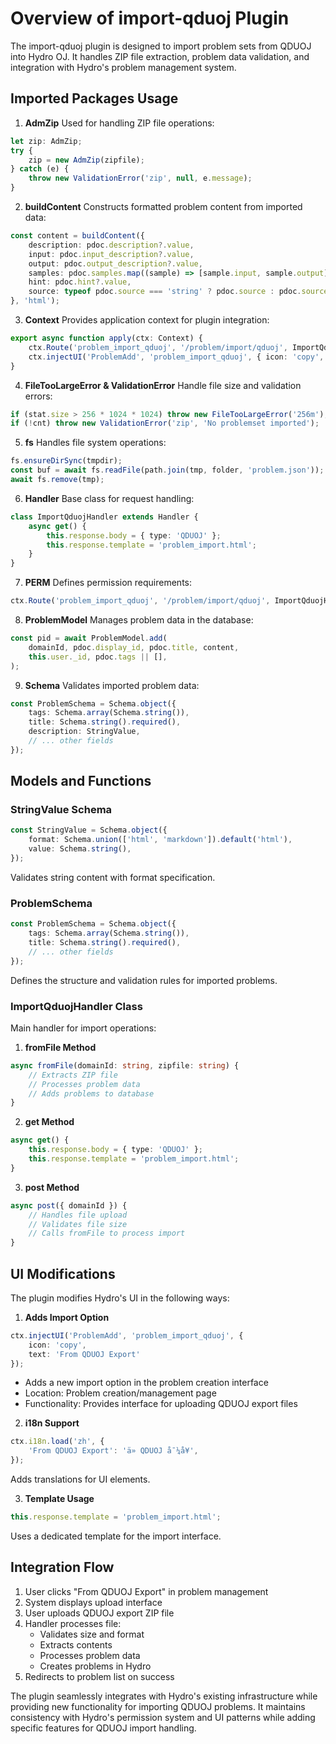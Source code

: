 # Overview of import-qduoj Plugin

The import-qduoj plugin is designed to import problem sets from QDUOJ into Hydro OJ. It handles ZIP file extraction, problem data validation, and integration with Hydro's problem management system.

## Imported Packages Usage

1. **AdmZip**
Used for handling ZIP file operations:
```typescript
let zip: AdmZip;
try {
    zip = new AdmZip(zipfile);
} catch (e) {
    throw new ValidationError('zip', null, e.message);
}
```

2. **buildContent**
Constructs formatted problem content from imported data:
```typescript
const content = buildContent({
    description: pdoc.description?.value,
    input: pdoc.input_description?.value,
    output: pdoc.output_description?.value,
    samples: pdoc.samples.map((sample) => [sample.input, sample.output]),
    hint: pdoc.hint?.value,
    source: typeof pdoc.source === 'string' ? pdoc.source : pdoc.source?.value || '',
}, 'html');
```

3. **Context**
Provides application context for plugin integration:
```typescript
export async function apply(ctx: Context) {
    ctx.Route('problem_import_qduoj', '/problem/import/qduoj', ImportQduojHandler, PERM.PERM_CREATE_PROBLEM);
    ctx.injectUI('ProblemAdd', 'problem_import_qduoj', { icon: 'copy', text: 'From QDUOJ Export' });
}
```

4. **FileTooLargeError & ValidationError**
Handle file size and validation errors:
```typescript
if (stat.size > 256 * 1024 * 1024) throw new FileTooLargeError('256m');
if (!cnt) throw new ValidationError('zip', 'No problemset imported');
```

5. **fs**
Handles file system operations:
```typescript
fs.ensureDirSync(tmpdir);
const buf = await fs.readFile(path.join(tmp, folder, 'problem.json'));
await fs.remove(tmp);
```

6. **Handler**
Base class for request handling:
```typescript
class ImportQduojHandler extends Handler {
    async get() {
        this.response.body = { type: 'QDUOJ' };
        this.response.template = 'problem_import.html';
    }
}
```

7. **PERM**
Defines permission requirements:
```typescript
ctx.Route('problem_import_qduoj', '/problem/import/qduoj', ImportQduojHandler, PERM.PERM_CREATE_PROBLEM);
```

8. **ProblemModel**
Manages problem data in the database:
```typescript
const pid = await ProblemModel.add(
    domainId, pdoc.display_id, pdoc.title, content,
    this.user._id, pdoc.tags || [],
);
```

9. **Schema**
Validates imported problem data:
```typescript
const ProblemSchema = Schema.object({
    tags: Schema.array(Schema.string()),
    title: Schema.string().required(),
    description: StringValue,
    // ... other fields
});
```

## Models and Functions

### StringValue Schema
```typescript
const StringValue = Schema.object({
    format: Schema.union(['html', 'markdown']).default('html'),
    value: Schema.string(),
});
```
Validates string content with format specification.

### ProblemSchema
```typescript
const ProblemSchema = Schema.object({
    tags: Schema.array(Schema.string()),
    title: Schema.string().required(),
    // ... other fields
});
```
Defines the structure and validation rules for imported problems.

### ImportQduojHandler Class
Main handler for import operations:

1. **fromFile Method**
```typescript
async fromFile(domainId: string, zipfile: string) {
    // Extracts ZIP file
    // Processes problem data
    // Adds problems to database
}
```

2. **get Method**
```typescript
async get() {
    this.response.body = { type: 'QDUOJ' };
    this.response.template = 'problem_import.html';
}
```

3. **post Method**
```typescript
async post({ domainId }) {
    // Handles file upload
    // Validates file size
    // Calls fromFile to process import
}
```

## UI Modifications

The plugin modifies Hydro's UI in the following ways:

1. **Adds Import Option**
```typescript
ctx.injectUI('ProblemAdd', 'problem_import_qduoj', { 
    icon: 'copy', 
    text: 'From QDUOJ Export' 
});
```
- Adds a new import option in the problem creation interface
- Location: Problem creation/management page
- Functionality: Provides interface for uploading QDUOJ export files

2. **i18n Support**
```typescript
ctx.i18n.load('zh', {
    'From QDUOJ Export': 'ä» QDUOJ å¯¼å¥',
});
```
Adds translations for UI elements.

3. **Template Usage**
```typescript
this.response.template = 'problem_import.html';
```
Uses a dedicated template for the import interface.

## Integration Flow

1. User clicks "From QDUOJ Export" in problem management
2. System displays upload interface
3. User uploads QDUOJ export ZIP file
4. Handler processes file:
   - Validates size and format
   - Extracts contents
   - Processes problem data
   - Creates problems in Hydro
5. Redirects to problem list on success

The plugin seamlessly integrates with Hydro's existing infrastructure while providing new functionality for importing QDUOJ problems. It maintains consistency with Hydro's permission system and UI patterns while adding specific features for QDUOJ import handling.
